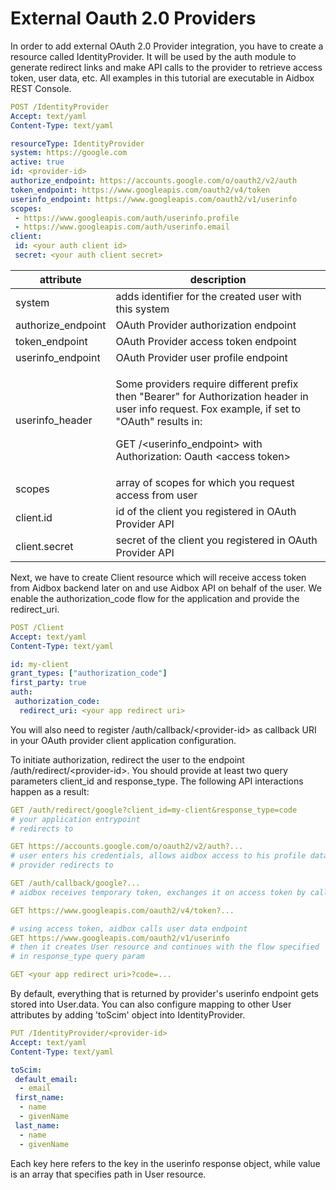 # External Oauth 2.0 Providers

In order to add external OAuth 2.0 Provider integration, you have to create a resource called IdentityProvider. It will be used by the auth module to generate redirect links and make API calls to the provider to retrieve access token, user data, etc. All examples in this tutorial are executable in Aidbox REST Console.

```yaml
POST /IdentityProvider
Accept: text/yaml
Content-Type: text/yaml

resourceType: IdentityProvider
system: https://google.com
active: true
id: <provider-id>
authorize_endpoint: https://accounts.google.com/o/oauth2/v2/auth
token_endpoint: https://www.googleapis.com/oauth2/v4/token
userinfo_endpoint: https://www.googleapis.com/oauth2/v1/userinfo
scopes:
 - https://www.googleapis.com/auth/userinfo.profile
 - https://www.googleapis.com/auth/userinfo.email
client:
 id: <your auth client id>
 secret: <your auth client secret>
```

| attribute           | description                                                                                                                                                                                                                              |
| ------------------- | ---------------------------------------------------------------------------------------------------------------------------------------------------------------------------------------------------------------------------------------- |
| system              | adds identifier for the created user with this system                                                                                                                                                                                    |
| authorize\_endpoint | OAuth Provider authorization endpoint                                                                                                                                                                                                    |
| token\_endpoint     | OAuth Provider access token endpoint                                                                                                                                                                                                     |
| userinfo\_endpoint  | OAuth Provider user profile endpoint                                                                                                                                                                                                     |
| userinfo\_header    | <p>Some providers require different prefix then "Bearer" for Authorization header in user info request. Fox example, if set to "OAuth" results in:</p><p>GET /&#x3C;userinfo_endpoint> with Authorization: Oauth &#x3C;access token></p> |
| scopes              | array of scopes for which you request access from user                                                                                                                                                                                   |
| client.id           | id of the client you registered in OAuth Provider API                                                                                                                                                                                    |
| client.secret       | secret of the client you registered in OAuth Provider API                                                                                                                                                                                |

Next, we have to create Client resource which will receive access token from Aidbox backend later on and use Aidbox API on behalf of the user. We enable the authorization\_code flow for the application and provide the redirect\_uri.&#x20;

```yaml
POST /Client
Accept: text/yaml
Content-Type: text/yaml

id: my-client
grant_types: ["authorization_code"]
first_party: true
auth:
 authorization_code:
  redirect_uri: <your app redirect uri>
```

You will also need to register /auth/callback/\<provider-id> as callback URI in your OAuth provider client application configuration.&#x20;

To initiate authorization, redirect the user to the endpoint /auth/redirect/\<provider-id>. You should provide at least two query parameters client\_id and response\_type. The following API interactions happen as a result:

```yaml
GET /auth/redirect/google?client_id=my-client&response_type=code
# your application entrypoint
# redirects to

GET https://accounts.google.com/o/oauth2/v2/auth?...
# user enters his credentials, allows aidbox access to his profile data
# provider redirects to

GET /auth/callback/google?...
# aidbox receives temporary token, exchanges it on access token by calling

GET https://www.googleapis.com/oauth2/v4/token?...

# using access token, aidbox calls user data endpoint
GET https://www.googleapis.com/oauth2/v1/userinfo
# then it creates User resource and continues with the flow specified
# in response_type query param

GET <your app redirect uri>?code=...

```

By default, everything that is returned by provider's userinfo endpoint gets stored into User.data. You can also configure mapping to other User attributes by adding 'toScim' object into IdentityProvider.

```yaml
PUT /IdentityProvider/<provider-id>
Accept: text/yaml
Content-Type: text/yaml

toScim:
 default_email:
  - email
 first_name:
  - name
  - givenName
 last_name:
  - name
  - givenName
```

Each key here refers to the key in the userinfo response object, while value is an array that specifies path in User resource.
